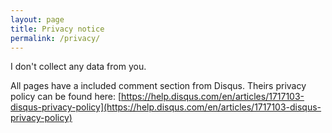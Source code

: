```yaml
---
layout: page
title: Privacy notice
permalink: /privacy/
---
```


I don't collect any data from you.

All pages have a included comment section from Disqus. Theirs privacy policy can be found here: [https://help.disqus.com/en/articles/1717103-disqus-privacy-policy](https://help.disqus.com/en/articles/1717103-disqus-privacy-policy)

